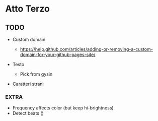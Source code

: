 # Atto Terzo

## TODO

<!-- - Logo, typeface
- Info
- Title, description
- When clicking on the info button, animation don't start -->
<!-- - Style Loading text -->
<!-- - Style beware text  -->
<!-- - Fix flashing area (make it a fixed container) - html always same size of screen -->
<!-- - Text appears after the mask when pausing
- Text disappears before the mask at the beginning   -->

<!-- - Facebook, Twitter sharing tags
- Favicon  -->

<!-- - matatags
  - add final url
  - add immage
  - Add analytics  -->

<!-- - Full screen animation -->
<!-- - Don't start animation when clicking on link -->
<!-- - Add domain to typekit
  - http://attoterzo.bloodysoundfucktory.com/ -->
<!-- - Color highlight
  - Cannot highlight text because of clicking everywhere -->
- Custom domain
  - https://help.github.com/articles/adding-or-removing-a-custom-domain-for-your-github-pages-site/

- Testo
  - Pick from gysin
- Caratteri strani


### EXTRA
- Frequency affects color (but keep hi-brightness)
- Detect beats ()
